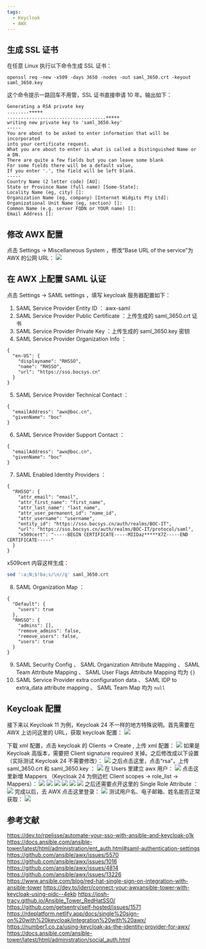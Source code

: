 ```yaml
---
tags:
  - Keycloak
  - AWX
---
```


## 生成 SSL 证书

在任意 Linux 执行以下命令生成 SSL 证书：

```
openssl req -new -x509 -days 3650 -nodes -out saml_3650.crt -keyout saml_3650.key
```

这个命令提示一路回车不用管，SSL 证书直接申请 10 年。输出如下：

```
Generating a RSA private key
........+++++
....................................+++++
writing new private key to 'saml_3650.key'
-----
You are about to be asked to enter information that will be incorporated
into your certificate request.
What you are about to enter is what is called a Distinguished Name or a DN.
There are quite a few fields but you can leave some blank
For some fields there will be a default value,
If you enter '.', the field will be left blank.
-----
Country Name (2 letter code) [AU]:
State or Province Name (full name) [Some-State]:
Locality Name (eg, city) []:
Organization Name (eg, company) [Internet Widgits Pty Ltd]:
Organizational Unit Name (eg, section) []:
Common Name (e.g. server FQDN or YOUR name) []:
Email Address []:

```

## 修改 AWX 配置

点击 Settings -> Miscellaneous System ，修改“Base URL of the service”为 AWX 的公网 URL：
![](images/截图录屏_chromium_20240306172050.png)

## 在 AWX 上配置 SAML 认证

点击 Settings -> SAML settings ，填写 keycloak 服务器配置如下：

1. SAML Service Provider Entity ID ： awx-saml
2. SAML Service Provider Public Certificate ：上传生成的 saml_3650.crt 证书
3. SAML Service Provider Private Key ：上传生成的 saml_3650.key 密钥
4. SAML Service Provider Organization Info ：

```
{
  "en-US": {
    "displayname": "RHSSO",
    "name": "RHSSO",
    "url": "https://sso.bocsys.cn"
  }
}
```

5. SAML Service Provider Technical Contact ：

```
{
  "emailAddress": "awx@boc.cn",
  "givenName": "boc"
}
```

6. SAML Service Provider Support Contact ：

```
{
  "emailAddress": "awx@boc.cn",
  "givenName": "boc"
}
```

7. SAML Enabled Identity Providers ：

```
{
  "RHSSO": {
    "attr_email": "email",
    "attr_first_name": "first_name",
    "attr_last_name": "last_name",
    "attr_user_permanent_id": "name_id",
    "attr_username": "username",
    "entity_id": "https://sso.bocsys.cn/auth/realms/BOC-IT",
    "url": "https://sso.bocsys.cn/auth/realms/BOC-IT/protocol/saml",
    "x509cert": "-----BEGIN CERTIFICATE-----MIIDaz*****X7Z-----END CERTIFICATE-----"
  }
}
```

x509cert 内容这样生成：

```bash
sed ':a;N;$!ba;s/\n//g' saml_3650.crt
```

8. SAML Organization Map ：

```
{
  "Default": {
    "users": true
  },
  "RHSSO": {
    "admins": [],
    "remove_admins": false,
    "remove_users": false,
    "users": true
  }
}
```

9. SAML Security Config 、 SAML Organization Attribute Mapping 、 SAML Team Attribute Mapping 、 SAML User Flags Attribute Mapping 均为 `{}`
10. SAML Service Provider extra configuration data 、 SAML IDP to extra_data attribute mapping 、 SAML Team Map 均为 `null`

## Keycloak 配置

接下来以 Keycloak 11 为例，Keycloak 24 不一样的地方特殊说明。首先需要在 AWX 上访问这里的 URL，获取 keycloak 配置：
![](images/Pasted%20image%2020240306174116.png)

下载 xml 配置，点击 keycloak 的 Clients -> Create , 上传 xml 配置：
![](images/截图录屏_chromium_20240306174344.png)
如果是 Keycloak 高版本，需要把 Client signature required 关掉。之后修改成以下设置（实际测试 Keycloak 24 不需要修改）：
![](images/Screenshot_2024-03-06%20Keycloak%20Admin%20Console.png)
之后点击这里，点击“rsa”，上传 saml_3650.crt 和 saml_3650.key ：
![](images/Pasted%20image%2020240306174828.png)
在 Users 里建立 awx 用户：
![](images/截图录屏_Navigator_20240306174921.png)
点击这里新增 Mappers （Keycloak 24 为侧边栏 Client scopes -> role_list -> Mappers）：
![](images/Pasted%20image%2020240306175147.png)
![](images/截图录屏_Navigator_20240306175310.png)
![](images/截图录屏_Navigator_20240306175344.png)
![](images/截图录屏_Navigator_20240306175430.png)
![](images/截图录屏_Navigator_20240306175508.png)
![](images/截图录屏_Navigator_20240306175541.png)
之后还需要点开这里的 Single Role Attribute ：
![](images/截图录屏_Navigator_20240306175620.png)
完成以后，去 AWX 点击这里登录：
![](images/截图录屏_org.deepin.browser_20240306175906.png)
测试用户名、电子邮箱、姓名能否正常获取：
![](images/截图录屏_Navigator_20240306180102.png)

## 参考文献

https://dev.to/rpelisse/automate-your-sso-with-ansible-and-keycloak-o1k
https://docs.ansible.com/ansible-tower/latest/html/administration/ent_auth.html#saml-authentication-settings
https://github.com/ansible/awx/issues/5570
https://github.com/ansible/awx/issues/1016
https://github.com/ansible/awx/issues/4814
https://github.com/ansible/awx/issues/13226
https://www.ansible.com/blog/red-hat-single-sign-on-integration-with-ansible-tower
https://dev.to/iderr/connect-your-awxansible-tower-with-keycloak-using-oidc--4ekb
https://josh-tracy.github.io/Ansible_Tower_RedHatSSO/
https://github.com/getsentry/self-hosted/issues/1571
https://rdeplatform.netlify.app/docs/single%20sign-on%20with%20keycloak/integration%20with%20awx/
https://number1.co.za/using-keycloak-as-the-identity-provider-for-awx/
https://docs.ansible.com/ansible-tower/latest/html/administration/social_auth.html
